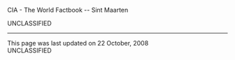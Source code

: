 CIA - The World Factbook -- Sint Maarten

UNCLASSIFIED

---
This page was last updated on 22 October, 2008                       
UNCLASSIFIED
